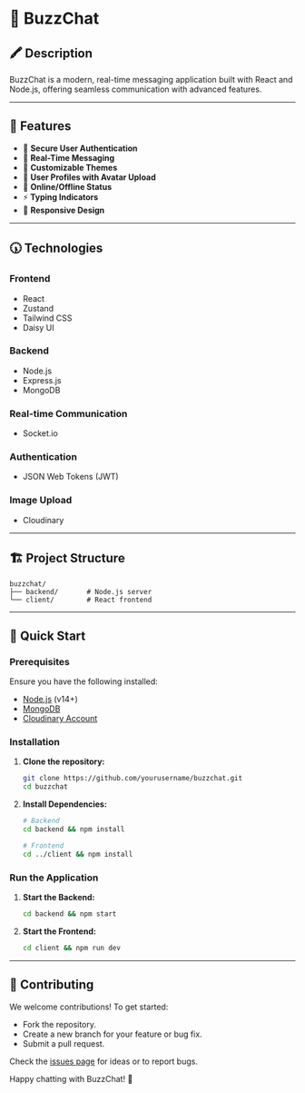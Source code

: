 # 🐝 BuzzChat

## 🖍 Description
BuzzChat is a modern, real-time messaging application built with React and Node.js, offering seamless communication with advanced features.

---

## 🚀 Features

- 🔐 **Secure User Authentication**
- 💬 **Real-Time Messaging**
- 🌈 **Customizable Themes**
- 👤 **User Profiles with Avatar Upload**
- 🔄 **Online/Offline Status**
- ⚡ **Typing Indicators**
- 📱 **Responsive Design**

---

## 🕠 Technologies

### **Frontend**
- React
- Zustand
- Tailwind CSS
- Daisy UI

### **Backend**
- Node.js
- Express.js
- MongoDB

### **Real-time Communication**
- Socket.io

### **Authentication**
- JSON Web Tokens (JWT)

### **Image Upload**
- Cloudinary

---

## 🏗️ Project Structure
```
buzzchat/
├── backend/       # Node.js server
└── client/        # React frontend
```

---

## 🚀 Quick Start

### **Prerequisites**

Ensure you have the following installed:
- [Node.js](https://nodejs.org/) (v14+)
- [MongoDB](https://www.mongodb.com/)
- [Cloudinary Account](https://cloudinary.com/)

### **Installation**

1. **Clone the repository:**
   ```bash
   git clone https://github.com/yourusername/buzzchat.git
   cd buzzchat
   ```

2. **Install Dependencies:**
   ```bash
   # Backend
   cd backend && npm install

   # Frontend
   cd ../client && npm install
   ```

### **Run the Application**

1. **Start the Backend:**
   ```bash
   cd backend && npm start
   ```

2. **Start the Frontend:**
   ```bash
   cd client && npm run dev
   ```

---

## 🤝 Contributing

We welcome contributions! To get started:
- Fork the repository.
- Create a new branch for your feature or bug fix.
- Submit a pull request.

Check the [issues page](https://github.com/yourusername/buzzchat/issues) for ideas or to report bugs.


Happy chatting with BuzzChat! 🔌

